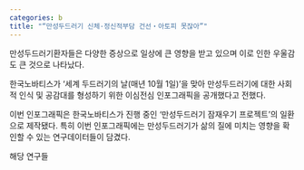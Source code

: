 ```yaml
---
categories: b
title: "“만성두드러기 신체·정신적부담 건선‧아토피 못잖아”"
---
```

만성두드러기환자들은 다양한 증상으로 일상에 큰 영향을 받고 있으며 이로 인한 우울감도 큰 것으로 나타났다.



한국노바티스가 &lsquo;세계 두드러기의 날(매년 10월 1일)&rsquo;을 맞아 만성두드러기에 대한 사회적 인식 및 공감대를 형성하기 위한 이심전심 인포그래픽을 공개했다고 전했다.

이번 인포그래픽은 한국노바티스가 진행 중인 &lsquo;만성두드러기 잠재우기 프로젝트&rsquo;의 일환으로 제작됐다. 특히 이번 인포그래픽에는 만성두드러기가 삶의 질에 미치는 영향을 확인할 수 있는 연구데이터들이 담겼다.

해당 연구들